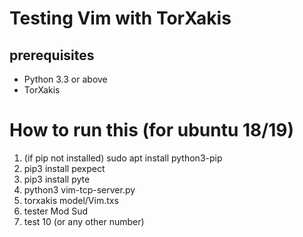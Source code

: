 # Testing Vim with TorXakis

## prerequisites

* Python 3.3 or above
* TorXakis

# How to run this (for ubuntu 18/19)

1. (if pip not installed) sudo apt install python3-pip
2. pip3 install pexpect
3. pip3 install pyte
4. python3 vim-tcp-server.py
5. torxakis model/Vim.txs
6. tester Mod Sud
7. test 10 (or any other number)
